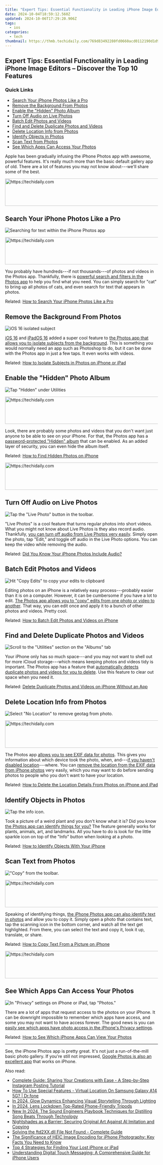 ```yaml
---
title: "Expert Tips: Essential Functionality in Leading iPhone Image Editors – Discover the Top 10 Features"
date: 2024-10-04T18:59:12.560Z
updated: 2024-10-06T17:29:20.906Z
tags:
  - ios
categories:
  - tech
thumbnail: https://thmb.techidaily.com/769d83492280fd0660acd0112190d1d990d0e4305860168c39e79719f29b2ea7.jpg
---
```


## Expert Tips: Essential Functionality in Leading iPhone Image Editors – Discover the Top 10 Features

### Quick Links

* [Search Your iPhone Photos Like a Pro](https://android-location-track.techidaily.com/two-ways-to-track-my-boyfriends-vivo-x100-without-him-knowing-drfone-by-drfone-virtual-android/)
* [Remove the Background From Photos](https://extra-lessons.techidaily.com/2024-approved-bringing-realities-closer-google-cardboard-vs-samsung-gear/)
* [Enable the "Hidden" Photo Album](https://android-transfer.techidaily.com/how-to-transfer-photos-from-vivo-y28-5g-to-new-android-drfone-by-drfone-transfer-from-android-transfer-from-android/)
* [Turn Off Audio on Live Photos](https://fox-helps.techidaily.com/movavis-latest-leap-in-video-editing-a-close-review-on-the-2024-version/)
* [Batch Edit Photos and Videos](https://fix-guide.techidaily.com/my-videos-arent-playing-on-vivo-v27e-what-can-i-do-drfone-by-drfone-fix-android-problems-fix-android-problems/)
* [Find and Delete Duplicate Photos and Videos](https://win-amazing.techidaily.com/free-download-insignia-ns-pcy5bma2-printer-drivers-compatible-with-windows-11-10-and-7/)
* [Delete Location Info from Photos](https://on-screen-recording.techidaily.com/new-capturing-the-immersive-world-tips-for-recording-vr-games-for-2024/)
* [Identify Objects in Photos](https://apple-account.techidaily.com/in-2024-how-to-remove-apple-id-from-iphone-15-pro-without-password-by-drfone-ios/)
* [Scan Text from Photos](https://data-safeguard.techidaily.com/photo-recovery-and-restoration-toolkit-enhance-and-fix-pictures-using-stellar-repair-v8-win/)
* [See Which Apps Can Access Your Photos](https://howto.techidaily.com/fix-app-not-available-in-your-country-play-store-problem-on-nokia-c12-plus-drfone-by-drfone-fix-android-problems-fix-android-problems/)

 Apple has been gradually infusing the iPhone Photos app with awesome, powerful features. It's really much more than the basic default gallery app of old. There are a lot of features you may not know about---we'll share some of the best.

<!-- affiliate ads begin -->
<a href="https://appsumo.8odi.net/c/5597632/2151873/7443" target="_top" id="2151873">
  <img src="//a.impactradius-go.com/display-ad/7443-2151873" border="0" alt="https://techidaily.com" width="728" height="90"/>
</a>
<img height="0" width="0" src="https://appsumo.8odi.net/i/5597632/2151873/7443" style="position:absolute;visibility:hidden;" border="0" />
<!-- affiliate ads end -->

##  Search Your iPhone Photos Like a Pro

![Searching for text within the iPhone Photos app](https://static1.howtogeekimages.com/wordpress/wp-content/uploads/2022/10/text_search.jpg?trim=1,1&amp;bg-color=000&amp;pad=1,1) 

<!-- affiliate ads begin -->
<a href="https://aligracehair.sjv.io/c/5597632/1948909/19272" target="_top" id="1948909">
  <img src="//a.impactradius-go.com/display-ad/19272-1948909" border="0" alt="https://techidaily.com" width="728" height="90"/>
</a>
<img height="0" width="0" src="https://aligracehair.sjv.io/i/5597632/1948909/19272" style="position:absolute;visibility:hidden;" border="0" />
<!-- affiliate ads end -->

 You probably have hundreds---if not thousands---of photos and videos in the Photos app. Thankfully, there is [powerful search and filters in the Photos app](https://some-skills.techidaily.com/2024-approved-streamline-your-virtual-adventure-with-kinemaster-tips-and-competitor-analysis/) to help you find what you need. You can simply search for "cat" to bring up all photos of cats, and even search for text that appears in photos.

Related: [How to Search Your iPhone Photos Like a Pro](https://some-skills.techidaily.com/2024-approved-streamline-your-virtual-adventure-with-kinemaster-tips-and-competitor-analysis/) 

##  Remove the Background From Photos

![iOS 16 isolated subject](https://static1.howtogeekimages.com/wordpress/wp-content/uploads/2022/09/ios_16_subject.png?trim=1,1&amp;bg-color=000&amp;pad=1,1) 

[iOS 16](https://ai-vdieo-software.techidaily.com/s-best-video-editors-for-mac-pinnacle-studio-alternates/) and [iPadOS 16](https://vp-tips.techidaily.com/updated-in-2024-how-to-do-live-streaming-with-periscope/) added a super cool feature to [the Photos app that allows you to isolate subjects from the background](https://extra-support.techidaily.com/in-2024-navigating-the-complexities-of-gesture-recognition/). This is something you would normally need an app such as Photoshop to do, but it can be done with the Photos app in just a few taps. It even works with videos.

Related: [How to Isolate Subjects in Photos on iPhone or iPad](https://extra-support.techidaily.com/in-2024-navigating-the-complexities-of-gesture-recognition/) 

##  Enable the "Hidden" Photo Album

![Tap &quot;Hidden&quot; under Utilities](https://static1.howtogeekimages.com/wordpress/wp-content/uploads/2022/01/hidden-album.png?trim=1,1&amp;bg-color=000&amp;pad=1,1) 

<!-- affiliate ads begin -->
<a href="https://unicoeye.pxf.io/c/5597632/2134497/18498" target="_top" id="2134497">
  <img src="//a.impactradius-go.com/display-ad/18498-2134497" border="0" alt="https://techidaily.com" width="728" height="90"/>
</a>
<img height="0" width="0" src="https://unicoeye.pxf.io/i/5597632/2134497/18498" style="position:absolute;visibility:hidden;" border="0" />
<!-- affiliate ads end -->

 Look, there are probably some photos and videos that you don't want just anyone to be able to see on your iPhone. For that, the Photos app has a [password-protected "Hidden" album](https://on-screen-recording.techidaily.com/updated-in-2024-enhancing-stardew-experience-discovering-the-top-7-modifications/) that can be enabled. As an added layer of security, you can even hide the album itself.

Related: [How to Find Hidden Photos on iPhone](https://on-screen-recording.techidaily.com/updated-in-2024-enhancing-stardew-experience-discovering-the-top-7-modifications/) 

<!-- affiliate ads begin -->
<a href="https://aligracehair.sjv.io/c/5597632/1915830/19272" target="_top" id="1915830">
  <img src="//a.impactradius-go.com/display-ad/19272-1915830" border="0" alt="https://techidaily.com" width="728" height="90"/>
</a>
<img height="0" width="0" src="https://aligracehair.sjv.io/i/5597632/1915830/19272" style="position:absolute;visibility:hidden;" border="0" />
<!-- affiliate ads end -->

##  Turn Off Audio on Live Photos

![Tap the &quot;Live Photo&quot; button in the toolbar.](https://static1.howtogeekimages.com/wordpress/wp-content/uploads/2020/12/tap_live_photo_button.jpg?trim=1,1&amp;bg-color=000&amp;pad=1,1) 

 "Live Photos" is a cool feature that turns regular photos into short videos. What you might not know about Live Photos is they also record audio. Thankfully, [you can turn off audio from Live Photos very easily](https://screen-mirror.techidaily.com/recommended-best-applications-for-mirroring-your-realme-narzo-n55-screen-drfone-by-drfone-android/). Simply open the photo, tap "Edit," and toggle off audio in the Live Photo options. You can keep the video while removing the audio.

Related: [Did You Know Your iPhone Photos Include Audio?](https://screen-mirror.techidaily.com/recommended-best-applications-for-mirroring-your-realme-narzo-n55-screen-drfone-by-drfone-android/) 

##  Batch Edit Photos and Videos

![Hit &quot;Copy Edits&quot; to copy your edits to clipboard](https://static1.howtogeekimages.com/wordpress/wp-content/uploads/2022/09/copy_edits_edit.jpg?trim=1,1&amp;bg-color=000&amp;pad=1,1) 

 Editing photos on an iPhone is a relatively easy process---probably easier than it is on a computer. However, it can be cumbersome if you have a lot to edit. [The Photos app allows you to "copy" edits from one photo or video to another](https://howto.techidaily.com/top-4-android-system-repair-software-for-htc-u23-bricked-devices-drfone-by-drfone-fix-android-problems-fix-android-problems/). That way, you can edit once and apply it to a bunch of other photos and videos. Pretty cool.

Related: [How to Batch Edit Photos and Videos on iPhone](https://howto.techidaily.com/top-4-android-system-repair-software-for-htc-u23-bricked-devices-drfone-by-drfone-fix-android-problems-fix-android-problems/) 

##  Find and Delete Duplicate Photos and Videos

![Scroll to the &quot;Utilities&quot; section on the &quot;Albums&quot; tab](https://static1.howtogeekimages.com/wordpress/wp-content/uploads/2022/09/duplicates_option.jpg?trim=1,1&amp;bg-color=000&amp;pad=1,1) 

 Your iPhone only has so much space---and you may not want to shell out for more iCloud storage---which means keeping photos and videos tidy is important. The Photos app has a feature that [automatically detects duplicate photos and videos for you to delete](https://ai-topics.techidaily.com/updated-2024-approved-what-is-chatgpt/). Use this feature to clear out space when you need it.

Related: [Delete Duplicate Photos and Videos on iPhone Without an App](https://ai-topics.techidaily.com/updated-2024-approved-what-is-chatgpt/) 

##  Delete Location Info from Photos

![Select &quot;No Location&quot; to remove geotag from photo.](https://static1.howtogeekimages.com/wordpress/wp-content/uploads/2021/09/Select-no-location-to-remove-details-from-phoot.png?trim=1,1&amp;bg-color=000&amp;pad=1,1) 

<!-- affiliate ads begin -->
<a href="https://appsumo.8odi.net/c/5597632/2082542/7443" target="_top" id="2082542">
  <img src="//a.impactradius-go.com/display-ad/7443-2082542" border="0" alt="https://techidaily.com" width="728" height="90"/>
</a>
<img height="0" width="0" src="https://appsumo.8odi.net/i/5597632/2082542/7443" style="position:absolute;visibility:hidden;" border="0" />
<!-- affiliate ads end -->

 The Photos app [allows you to see EXIF data for photos](https://ai-topics.techidaily.com/updated-2024-approved-what-is-chatgpt/). This gives you information about which device took the photo, when, and---[if you haven't disabled location](https://visual-screen-recording.techidaily.com/new-5-pinnacle-clippers-for-your-mac-experience-for-2024/)\---where. You can [remove the location from the EXIF data from iPhone photos](https://fox-links.techidaily.com/2024-approved-exploring-the-power-of-gopro-burst-mode/) very easily, which you may want to do before sending photos to people who you don't want to have your location.

Related: [How to Delete the Location Details From Photos on iPhone and iPad](https://fox-links.techidaily.com/2024-approved-exploring-the-power-of-gopro-burst-mode/) 

##  Identify Objects in Photos

![Tap the info icon.](https://static1.howtogeekimages.com/wordpress/wp-content/uploads/2021/09/2021-09-08_17-04-44.png?trim=1,1&amp;bg-color=000&amp;pad=1,1) 

 Took a picture of a weird plant and you don't know what it is? Did you know [the Photos app can identify things for you?](https://tech-haven.techidaily.com/is-private-information-at-risk-when-using-chatgpt-understanding-potential-pitfalls/) The feature generally works for plants, animals, art, and landmarks. All you have to do is look for the little sparkle icon on top of the "Info" button when looking at a photo.

Related: [How to Identify Objects With Your iPhone](https://tech-haven.techidaily.com/is-private-information-at-risk-when-using-chatgpt-understanding-potential-pitfalls/) 

##  Scan Text from Photos

![&quot;Copy&quot; from the toolbar.](https://static1.howtogeekimages.com/wordpress/wp-content/uploads/2021/09/2021-09-15_16-20-45.png?trim=1,1&amp;bg-color=000&amp;pad=1,1) 

<!-- affiliate ads begin -->
<a href="https://appsumo.8odi.net/c/5597632/2002018/7443" target="_top" id="2002018">
  <img src="//a.impactradius-go.com/display-ad/7443-2002018" border="0" alt="https://techidaily.com" width="728" height="90"/>
</a>
<img height="0" width="0" src="https://appsumo.8odi.net/i/5597632/2002018/7443" style="position:absolute;visibility:hidden;" border="0" />
<!-- affiliate ads end -->

 Speaking of identifying things, [the iPhone Photos app can also identify text in photos](https://extra-approaches.techidaily.com/2024-approved-lifelike-broadcasts-which-aspect-holds-the-high-ground/) and allow you to copy it. Simply open a photo that contains text, tap the scanning icon in the bottom corner, and watch all the text get highlighted. From there, you can select the text and copy it, look it up, translate, or share.

Related: [How to Copy Text From a Picture on iPhone](https://extra-approaches.techidaily.com/2024-approved-lifelike-broadcasts-which-aspect-holds-the-high-ground/) 

<!-- affiliate ads begin -->
<a href="https://appsumo.8odi.net/c/5597632/2137412/7443" target="_top" id="2137412">
  <img src="//a.impactradius-go.com/display-ad/7443-2137412" border="0" alt="https://techidaily.com" width="728" height="90"/>
</a>
<img height="0" width="0" src="https://appsumo.8odi.net/i/5597632/2137412/7443" style="position:absolute;visibility:hidden;" border="0" />
<!-- affiliate ads end -->

##  See Which Apps Can Access Your Photos

![In &quot;Privacy&quot; settings on iPhone or iPad, tap &quot;Photos.&quot;](https://static1.howtogeekimages.com/wordpress/wp-content/uploads/2021/01/iphone_privacy_tap_photos.jpg?trim=1,1&amp;bg-color=000&amp;pad=1,1) 

 There are a lot of apps that request access to the photos on your iPhone. It can be downright impossible to remember which apps have access, and some you may not want to have access forever. The good news is you can [easily see which apps have photo access in the iPhone's Privacy settings](https://video-screen-grab.techidaily.com/updated-in-2024-ace-virtual-imagery-ideal-google-meet-screens/).

Related: [How to See Which iPhone Apps Can View Your Photos](https://video-screen-grab.techidaily.com/updated-in-2024-ace-virtual-imagery-ideal-google-meet-screens/) 

---

 See, the iPhone Photos app is pretty great. It's not just a run-of-the-mill basic photo gallery. If you're still not impressed, [Google Photos is also an excellent app](https://extra-approaches.techidaily.com/in-2024-no-cost-humor-in-your-arsenal-ultimate-meme-guide/) that works on iPhone.

<ins class="adsbygoogle"
     style="display:block"
     data-ad-format="autorelaxed"
     data-ad-client="ca-pub-7571918770474297"
     data-ad-slot="1223367746"></ins>

<ins class="adsbygoogle"
     style="display:block"
     data-ad-client="ca-pub-7571918770474297"
     data-ad-slot="8358498916"
     data-ad-format="auto"
     data-full-width-responsive="true"></ins>

<span class="atpl-alsoreadstyle">Also read:</span>
<div><ul>
<li><a href="https://os-tips.techidaily.com/complete-guide-sharing-your-creations-with-ease-a-step-by-step-instagram-posting-tutorial/"><u>Complete Guide: Sharing Your Creations with Ease - A Step-by-Step Instagram Posting Tutorial</u></a></li>
<li><a href="https://fake-location.techidaily.com/how-to-use-special-features-virtual-location-on-samsung-galaxy-a14-5g-drfone-by-drfone-virtual-android/"><u>How To Use Special Features - Virtual Location On Samsung Galaxy A14 5G? | Dr.fone</u></a></li>
<li><a href="https://fox-helps.techidaily.com/in-2024-glow-dynamics-enhancing-visual-storytelling-through-lighting/"><u>In 2024, Glow Dynamics Enhancing Visual Storytelling Through Lighting</u></a></li>
<li><a href="https://extra-approaches.techidaily.com/in-2024-lens-lockdown-top-rated-phone-friendly-tripods/"><u>In 2024, Lens Lockdown Top-Rated Phone-Friendly Tripods</u></a></li>
<li><a href="https://voice-adjusting.techidaily.com/new-in-2024-the-sound-engineers-playbook-techniques-for-distilling-song-beats-through-technology/"><u>New In 2024, The Sound Engineers Playbook Techniques for Distilling Song Beats Through Technology</u></a></li>
<li><a href="https://tech-revival.techidaily.com/nightshades-as-a-barrier-securing-original-art-against-ai-imitation-and-copying/"><u>Nightshades as a Barrier: Securing Original Art Against AI Imitation and Copying</u></a></li>
<li><a href="https://tech-renaissance.techidaily.com/solving-the-ftd2xxdll-file-not-found-complete-guide/"><u>Solving the ftd2XX.dll File Not Found - Complete Guide</u></a></li>
<li><a href="https://os-tips.techidaily.com/the-significance-of-heic-image-encoding-for-iphone-photography-key-facts-you-need-to-know/"><u>The Significance of HEIC Image Encoding for iPhone Photography: Key Facts You Need to Know</u></a></li>
<li><a href="https://os-tips.techidaily.com/top-4-strategies-for-finding-your-lost-iphone-or-ipad/"><u>Top 4 Strategies for Finding Your Lost iPhone or iPad</u></a></li>
<li><a href="https://os-tips.techidaily.com/understanding-digital-touch-messaging-a-comprehensive-guide-for-iphone-users/"><u>Understanding Digital Touch Messaging: A Comprehensive Guide for iPhone Users</u></a></li>
</ul></div>


